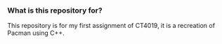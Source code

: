 ### What is this repository for? ###

This repository is for my first assignment of CT4019, it is a recreation of Pacman using C++.
